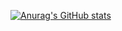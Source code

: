 [![Anurag's GitHub stats](https://github-readme-stats.vercel.app/api?username=iLewisBrogan&count_private=true)](https://github.com/anuraghazra/github-readme-stats)
